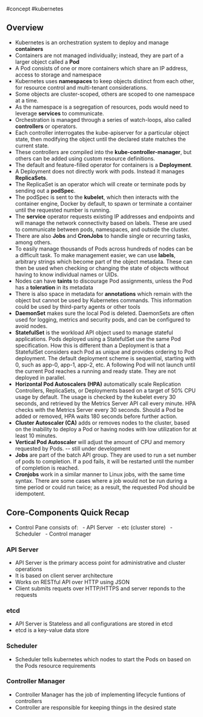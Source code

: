#concept #kubernetes

## Overview

- Kubernetes is an orchestration system to deploy and manage **containers**
- Containers are not managed individually; instead, they are part of a larger object called a **Pod**
- A Pod consists of one or more containers which share an IP address, access to storage and namespace
- Kubernetes uses **namespaces** to keep objects distinct from each other, for resource control and multi-tenant considerations.
- Some objects are cluster-scoped, others are scoped to one namespace at a time.
- As the namespace is a segregation of resources, pods would need to leverage **services** to communicate.
- Orchestration is managed through a series of watch-loops, also called **controllers** or operators.
- Each controller interrogates the kube-apiserver for a particular object state, then modifying the object until the declared state matches the current state.
- These controllers are compiled into the **kube-controller-manager**, but others can be added using custom resource definitions.
- The default and feature-filled operator for containers is a **Deployment**.
- A Deployment does not directly work with pods. Instead it manages **ReplicaSets**.
- The ReplicaSet is an operator which will create or terminate pods by sending out a **podSpec**.
- The podSpec is sent to the **kubelet**, which then interacts with the container engine, Docker by default, to spawn or terminate a container until the requested number is running.
- The **service** operator requests existing IP addresses and endpoints and will manage the network connectivity based on labels. These are used to communicate between pods, namespaces, and outside the cluster.
- There are also **Jobs** and **CronJobs** to handle single or recurring tasks, among others.
- To easily manage thousands of Pods across hundreds of nodes can be a difficult task. To make management easier, we can use **labels**, arbitrary strings which become part of the object metadata. These can then be used when checking or changing the state of objects without having to know individual names or UIDs.
- Nodes can have **taints** to discourage Pod assignments, unless the Pod has a **toleration** in its metadata
- There is also space in metadata for **annotations** which remain with the object but cannot be used by Kubernetes commands. This information could be used by third-party agents or other tools
- **DaemonSet** makes sure the local Pod is deleted. DaemonSets are often used for logging, metrics and security pods, and can be configured to avoid nodes.
- **StatefulSet** is the workload API object used to manage stateful applications. Pods deployed using a StatefulSet use the same Pod specification. How this is different than a Deployment is that a StatefulSet considers each Pod as unique and provides ordering to Pod deployment. The default deployment scheme is sequential, starting with 0, such as app-0, app-1, app-2, etc. A following Pod will not launch until the current Pod reaches a running and ready state. They are not deployed in parallel.
- **Horizontal Pod Autoscalers (HPA)** automatically scale Replication Controllers, ReplicaSets, or Deployments based on a target of 50% CPU usage by default. The usage is checked by the kubelet every 30 seconds, and retrieved by the Metrics Server API call every minute. HPA checks with the Metrics Server every 30 seconds. Should a Pod be added or removed, HPA waits 180 seconds before further action.
- **Cluster Autoscaler (CA)** adds or removes nodes to the cluster, based on the inability to deploy a Pod or having nodes with low utilization for at least 10 minutes.
- **Vertical Pod Autoscaler** will adjust the amount of CPU and memory requested by Pods. -- still under development
- **Jobs** are part of the batch API group. They are used to run a set number of pods to completion. If a pod fails, it will be restarted until the number of completion is reached.
- **Cronjobs** work in a similar manner to Linux jobs, with the same time syntax. There are some cases where a job would not be run during a time period or could run twice; as a result, the requested Pod should be idempotent.

  

## Core-Components Quick Recap

- Control Pane consists of:
	  - API Server
	  - etc (cluster store)
	  - Scheduler
	  - Control manager

### API Server

- API Server is the primary access point for administrative and cluster operations
- It is based on client server architecture
- Works on RESTful API over HTTP using JSON
- Client submits requets over HTTP/HTTPS and server reponds to the requests

### etcd

- API Server is Stateless and all configurations are stored in etcd
- etcd is a key-value data store

### Scheduler

- Scheduler tells kubernetes which nodes to start the Pods on based on the Pods resource requirements

### Controller Manager

- Controller Manager has the job of implementing lifecycle funtions of controllers
- Controller are responsible for keeping things in the desired state

